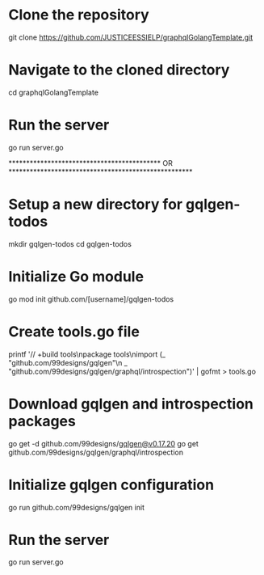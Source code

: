 # Clone the repository
git clone https://github.com/JUSTICEESSIELP/graphqlGolangTemplate.git

# Navigate to the cloned directory
cd graphqlGolangTemplate

# Run the server
go run server.go




******************************************* OR ****************************************************

# Setup a new directory for gqlgen-todos
mkdir gqlgen-todos
cd gqlgen-todos

# Initialize Go module
go mod init github.com/[username]/gqlgen-todos

# Create tools.go file
printf '// +build tools\npackage tools\nimport (_ "github.com/99designs/gqlgen"\n _ "github.com/99designs/gqlgen/graphql/introspection")' | gofmt > tools.go

# Download gqlgen and introspection packages
go get -d github.com/99designs/gqlgen@v0.17.20
go get github.com/99designs/gqlgen/graphql/introspection

# Initialize gqlgen configuration
go run github.com/99designs/gqlgen init

# Run the server
go run server.go
